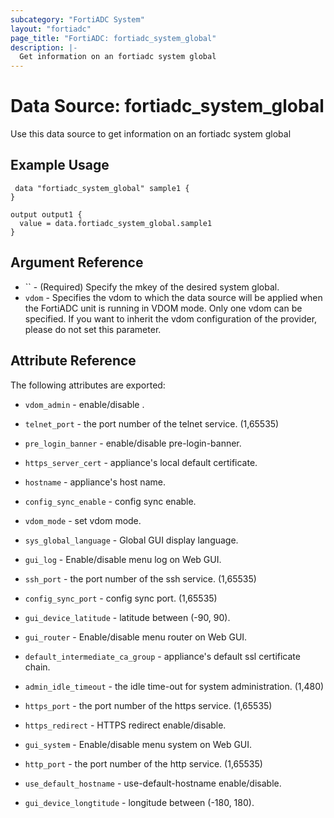 ```yaml
---
subcategory: "FortiADC System"
layout: "fortiadc"
page_title: "FortiADC: fortiadc_system_global"
description: |-
  Get information on an fortiadc system global
---
```


# Data Source: fortiadc_system_global
Use this data source to get information on an fortiadc system global

## Example Usage

```hcl
 data "fortiadc_system_global" sample1 {
}

output output1 {
  value = data.fortiadc_system_global.sample1
}
```

## Argument Reference
* `` - (Required) Specify the mkey of the desired  system global.
* `vdom` - Specifies the vdom to which the data source will be applied when the FortiADC unit is running in VDOM mode. Only one vdom can be specified. If you want to inherit the vdom configuration of the provider, please do not set this parameter.


## Attribute Reference

The following attributes are exported:

* `vdom_admin` - enable/disable . 
* `telnet_port` - the port number of the telnet service. (1,65535)
* `pre_login_banner` - enable/disable pre-login-banner. 
* `https_server_cert` - appliance's local default certificate. 
* `hostname` - appliance's host name. 
* `config_sync_enable` - config sync enable. 


* `vdom_mode` - set vdom mode. 


* `sys_global_language` - Global GUI display language. 
* `gui_log` - Enable/disable menu log on Web GUI. 
* `ssh_port` - the port number of the ssh service. (1,65535)
* `config_sync_port` - config sync port. (1,65535)

* `gui_device_latitude` - latitude between (-90, 90). 
* `gui_router` - Enable/disable menu router on Web GUI. 
* `default_intermediate_ca_group` - appliance's default ssl certificate chain. 
* `admin_idle_timeout` - the idle time-out for system administration. (1,480)
* `https_port` - the port number of the https service. (1,65535)
* `https_redirect` - HTTPS redirect enable/disable. 
* `gui_system` - Enable/disable menu system on Web GUI. 
* `http_port` - the port number of the http service. (1,65535)
* `use_default_hostname` - use-default-hostname enable/disable. 

* `gui_device_longtitude` - longitude between (-180, 180). 

